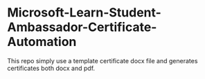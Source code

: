 # Microsoft-Learn-Student-Ambassador-Certificate-Automation
This repo simply use a template certificate docx file and generates certificates both docx and pdf.
